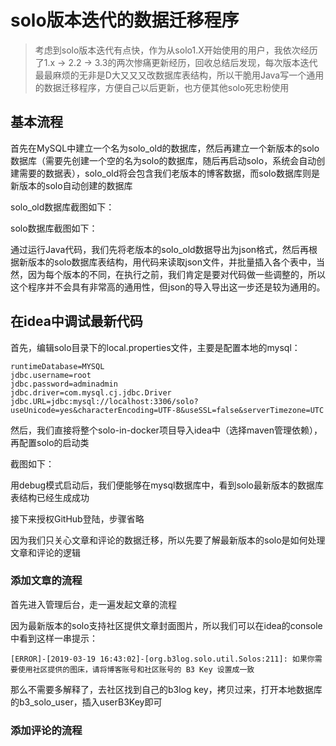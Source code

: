 # solo版本迭代的数据迁移程序

> 考虑到solo版本迭代有点快，作为从solo1.X开始使用的用户，我依次经历了1.x -> 2.2 -> 3.3的两次惨痛更新经历，回收总结后发现，每次版本迭代最最麻烦的无非是D大又又又改数据库表结构，所以干脆用Java写一个通用的数据迁移程序，方便自己以后更新，也方便其他solo死忠粉使用

## 基本流程

首先在MySQL中建立一个名为solo_old的数据库，然后再建立一个新版本的solo数据库（需要先创建一个空的名为solo的数据库，随后再启动solo，系统会自动创建需要的数据表），solo_old将会包含我们老版本的博客数据，而solo数据库则是新版本的solo自动创建的数据库

solo_old数据库截图如下：

solo数据库截图如下：

通过运行Java代码，我们先将老版本的solo_old数据导出为json格式，然后再根据新版本的solo数据库表结构，用代码来读取json文件，并批量插入各个表中，当然，因为每个版本的不同，在执行之前，我们肯定是要对代码做一些调整的，所以这个程序并不会具有非常高的通用性，但json的导入导出这一步还是较为通用的。

## 在idea中调试最新代码

首先，编辑solo目录下的local.properties文件，主要是配置本地的mysql：

````properties
runtimeDatabase=MYSQL
jdbc.username=root
jdbc.password=adminadmin
jdbc.driver=com.mysql.cj.jdbc.Driver
jdbc.URL=jdbc:mysql://localhost:3306/solo?useUnicode=yes&characterEncoding=UTF-8&useSSL=false&serverTimezone=UTC
````

然后，我们直接将整个solo-in-docker项目导入idea中（选择maven管理依赖），再配置solo的启动类

截图如下：

用debug模式启动后，我们便能够在mysql数据库中，看到solo最新版本的数据库表结构已经生成成功

接下来授权GitHub登陆，步骤省略

因为我们只关心文章和评论的数据迁移，所以先要了解最新版本的solo是如何处理文章和评论的逻辑

### 添加文章的流程

首先进入管理后台，走一遍发起文章的流程

因为最新版本的solo支持社区提供文章封面图片，所以我们可以在idea的console中看到这样一串提示：

````shell
[ERROR]-[2019-03-19 16:43:02]-[org.b3log.solo.util.Solos:211]: 如果你需要使用社区提供的图床，请将博客账号和社区账号的 B3 Key 设置成一致
````

那么不需要多解释了，去社区找到自己的b3log key，拷贝过来，打开本地数据库的b3_solo_user，插入userB3Key即可



### 添加评论的流程





